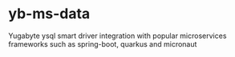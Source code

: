 # yb-ms-data
Yugabyte ysql smart driver integration with popular microservices frameworks such as spring-boot, quarkus and micronaut
